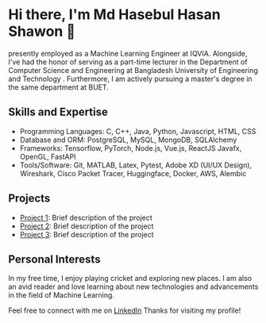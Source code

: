 # Hi there, I'm Md Hasebul Hasan Shawon 👋

presently employed as a Machine Learning Engineer at IQVIA. Alongside, I've had the honor of serving as a part-time lecturer in the Department of Computer Science and Engineering at Bangladesh University of Engineering and Technology . Furthermore, I am actively pursuing a master's degree in the same department at BUET. 

## Skills and Expertise
- Programming Languages: C, C++, Java, Python, Javascript, HTML, CSS
- Database and ORM: PostgreSQL, MySQL, MongoDB, SQLAlchemy
- Frameworks: Tensorflow, PyTorch, Node.js, Vue.js, ReactJS Javafx, OpenGL, FastAPI
- Tools/Software: Git, MATLAB, Latex, Pytest, Adobe XD (UI/UX Design), Wireshark, Cisco Packet Tracer, Huggingface, Docker, AWS, Alembic

## Projects
- [Project 1](https://github.com/username/project-1): Brief description of the project
- [Project 2](https://github.com/username/project-2): Brief description of the project
- [Project 3](https://github.com/username/project-3): Brief description of the project

## Personal Interests
In my free time, I enjoy playing cricket and exploring new places. I am also an avid reader and love learning about new technologies and advancements in the field of Machine Learning.

Feel free to connect with me on [LinkedIn](https://www.linkedin.com/in/hasebul-hasan-shawon-a618091aa/)
Thanks for visiting my profile!
